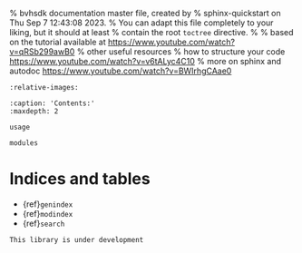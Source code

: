 % bvhsdk documentation master file, created by
% sphinx-quickstart on Thu Sep  7 12:43:08 2023.
% You can adapt this file completely to your liking, but it should at least
% contain the root `toctree` directive.
%
% based on the tutorial available at https://www.youtube.com/watch?v=qRSb299awB0
% other useful resources
% how to structure your code https://www.youtube.com/watch?v=v6tALyc4C10
% more on sphinx and autodoc https://www.youtube.com/watch?v=BWIrhgCAae0


```{include} ..\..\README.md
:relative-images:
```

```{toctree}
:caption: 'Contents:'
:maxdepth: 2

usage

modules
```

# Indices and tables

- {ref}`genindex`
- {ref}`modindex`
- {ref}`search`

```{warning}
This library is under development
```